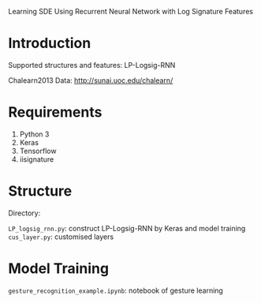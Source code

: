 Learning SDE Using Recurrent Neural Network with Log Signature Features


Introduction
====================================
Supported structures and features:
    LP-Logsig-RNN

Chalearn2013 Data:
    http://sunai.uoc.edu/chalearn/


Requirements
====================================
1. Python 3
2. Keras
3. Tensorflow
4. iisignature


Structure
====================================

Directory:

`LP_logsig_rnn.py`: construct LP-Logsig-RNN by Keras and model training                     
`cus_layer.py`: customised layers


Model Training
====================================
`gesture_recognition_example.ipynb`: notebook of gesture learning

	
